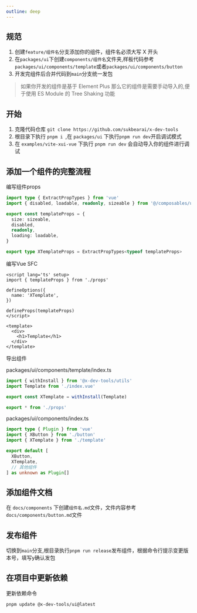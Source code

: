 ```yaml
---
outline: deep
---
```


## 规范

1. 创建`feature/组件名`分支添加你的组件，组件名必须大写 X 开头
2. 在`packages/ui`下创建`components/组件名`文件夹,样板代码参考`packages/ui/components/template`或者`packages/ui/components/button`
3. 开发完组件后合并代码到`main`分支统一发包

> 如果你开发的组件是基于 Element Plus 那么它的组件是需要手动导入的,便于使用 ES Module 的 Tree Shaking 功能

## 开始

1. 克隆代码仓库 `git clone https://github.com/sukbearai/x-dev-tools`
2. 根目录下执行 `pnpm i `,在 `packages/ui` 下执行`pnpm run dev`开启调试模式
3. 在 `examples/vite-xui-vue` 下执行 `pnpm run dev` 会自动导入你的组件进行调试

## 添加一个组件的完整流程

编写组件props

```ts
import type { ExtractPropTypes } from 'vue'
import { disabled, loadable, readonly, sizeable } from '@/composables/useProps'

export const templateProps = {
  size: sizeable,
  disabled,
  readonly,
  loading: loadable,
}

export type XTemplateProps = ExtractPropTypes<typeof templateProps>
```

编写Vue SFC

```vue
<script lang='ts' setup>
import { templateProps } from './props'

defineOptions({
  name: 'XTemplate',
})

defineProps(templateProps)
</script>

<template>
  <div>
    <h1>Template</h1>
  </div>
</template>
```

导出组件

packages/ui/components/template/index.ts

```ts
import { withInstall } from '@x-dev-tools/utils'
import Template from './index.vue'

export const XTemplate = withInstall(Template)

export * from './props'
```

packages/ui/components/index.ts

```ts
import type { Plugin } from 'vue'
import { XButton } from './button'
import { XTemplate } from './template'

export default [
  XButton,
  XTemplate,
  // 其他组件
] as unknown as Plugin[]
```

## 添加组件文档

在 `docs/components` 下创建`组件名.md`文件，文件内容参考`docs/components/button.md`文件

## 发布组件

切换到`main`分支,根目录执行`pnpm run release`发布组件，根据命令行提示变更版本号，填写y确认发包

## 在项目中更新依赖

更新依赖命令

```bash [pnpm]
pnpm update @x-dev-tools/ui@latest
```

